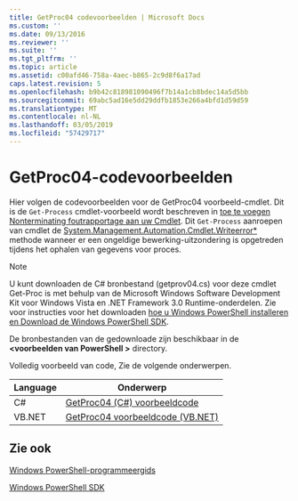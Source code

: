 ```yaml
---
title: GetProc04 codevoorbeelden | Microsoft Docs
ms.custom: ''
ms.date: 09/13/2016
ms.reviewer: ''
ms.suite: ''
ms.tgt_pltfrm: ''
ms.topic: article
ms.assetid: c00afd46-758a-4aec-b865-2c9d8f6a17ad
caps.latest.revision: 5
ms.openlocfilehash: b9b42c818981090496f7b14a1cb8bdec14a5d5bb
ms.sourcegitcommit: 69abc5ad16e5dd29ddfb1853e266a4bfd1d59d59
ms.translationtype: MT
ms.contentlocale: nl-NL
ms.lasthandoff: 03/05/2019
ms.locfileid: "57429717"
---
```

# <a name="getproc04-code-samples"></a>GetProc04-codevoorbeelden

Hier volgen de codevoorbeelden voor de GetProc04 voorbeeld-cmdlet. Dit is de `Get-Process` cmdlet-voorbeeld wordt beschreven in [toe te voegen Nonterminating foutrapportage aan uw Cmdlet](../cmdlet/adding-non-terminating-error-reporting-to-your-cmdlet.md). Dit `Get-Process` aanroepen van cmdlet de [System.Management.Automation.Cmdlet.Writeerror*](/dotnet/api/System.Management.Automation.Cmdlet.WriteError) methode wanneer er een ongeldige bewerking-uitzondering is opgetreden tijdens het ophalen van gegevens voor proces.

> [!NOTE]
> U kunt downloaden de C# bronbestand (getprov04.cs) voor deze cmdlet Get-Proc is met behulp van de Microsoft Windows Software Development Kit voor Windows Vista en .NET Framework 3.0 Runtime-onderdelen. Zie voor instructies voor het downloaden [hoe u Windows PowerShell installeren en Download de Windows PowerShell SDK](/powershell/developer/installing-the-windows-powershell-sdk).
>
> De bronbestanden van de gedownloade zijn beschikbaar in de  **\<voorbeelden van PowerShell >** directory.

Volledig voorbeeld van code, Zie de volgende onderwerpen.

|Language|Onderwerp|
|--------------|-----------|
|C#|[GetProc04 (C#) voorbeeldcode](./getproc04-csharp-sample-code.md)|
|VB.NET|[GetProc04 voorbeeldcode (VB.NET)](./getproc04-vb-net-sample-code.md)|

## <a name="see-also"></a>Zie ook

[Windows PowerShell-programmeergids](./windows-powershell-programmer-s-guide.md)

[Windows PowerShell SDK](../windows-powershell-reference.md)